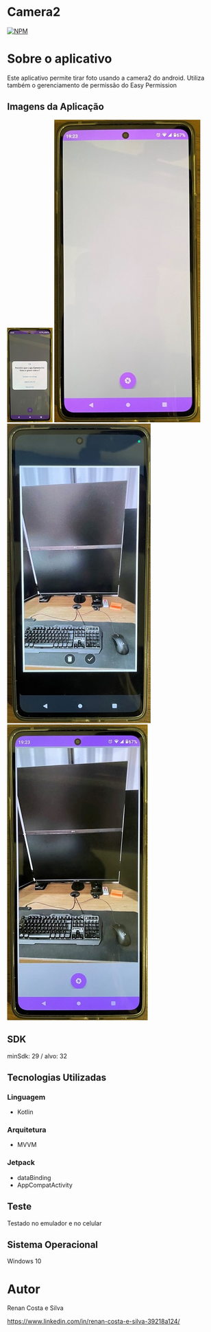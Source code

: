 # Camera2
[![NPM](https://img.shields.io/npm/l/react)](https://github.com/RenanCostaSilva/Camera2/blob/main/LICENSE)


# Sobre o aplicativo
Este aplicativo permite tirar foto usando a camera2 do android. Utiliza também o gerenciamento de permissão do Easy Permission 

## Imagens da Aplicação
![mobile 1](https://github.com/RenanCostaSilva/Camera2/blob/main/IMG-0027.jpg)
![mobile 2](https://github.com/RenanCostaSilva/Camera2/blob/main/IMG-0028.jpg)
![mobile 3](https://github.com/RenanCostaSilva/Camera2/blob/main/IMG-0029.jpg)
![mobile 4](https://github.com/RenanCostaSilva/Camera2/blob/main/IMG-0030.jpg)

## SDK
minSdk: 29 / alvo: 32

## Tecnologias Utilizadas

### Linguagem
- Kotlin

### Arquitetura
- MVVM

### Jetpack
- dataBinding
- AppCompatActivity

## Teste
Testado no emulador e no celular

## Sistema Operacional
Windows 10

# Autor
Renan Costa e Silva

https://www.linkedin.com/in/renan-costa-e-silva-39218a124/
